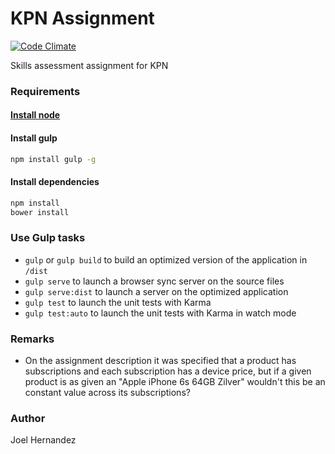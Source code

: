 # KPN Assignment

[![Code Climate](https://codeclimate.com/github/thefabulousdev/kpn-assignment/badges/gpa.svg)](https://codeclimate.com/github/thefabulousdev/kpn-assignment)

Skills assessment assignment for KPN

### Requirements

#### [Install node](https://nodejs.org/en/download/)

#### Install gulp
``` sh
npm install gulp -g
```

#### Install dependencies
``` sh
npm install
bower install
```

### Use Gulp tasks

* `gulp` or `gulp build` to build an optimized version of the application in `/dist`
* `gulp serve` to launch a browser sync server on the source files
* `gulp serve:dist` to launch a server on the optimized application
* `gulp test` to launch the unit tests with Karma
* `gulp test:auto` to launch the unit tests with Karma in watch mode

### Remarks

 - On the assignment description it was specified that a product has
   subscriptions and each subscription has a device price, but if a
   given product is as given an "Apple iPhone 6s 64GB Zilver" wouldn't
   this be an constant value across its subscriptions?

### Author
Joel Hernandez

